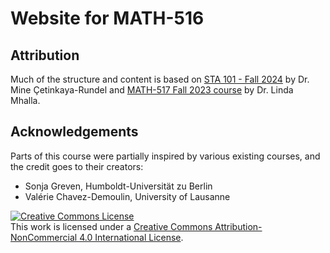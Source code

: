 # Website for MATH-516


## Attribution

Much of the structure and content is based on [STA 101 - Fall 2024](https://sta101-f23.github.io/course-overview.html) by Dr. Mine Çetinkaya-Rundel and  [MATH-517 Fall 2023 course]([https://github.com/TMasak/StatComp](https://math-517.github.io/math_517_website/)) by Dr. Linda Mhalla.

## Acknowledgements 

Parts of this course were partially inspired by various existing courses, and the credit goes to their creators:

 - Sonja Greven, Humboldt-Universität zu Berlin
 - Valérie Chavez-Demoulin, University of Lausanne


<a rel="license" href="http://creativecommons.org/licenses/by-nc/4.0/"><img alt="Creative Commons License" style="border-width:0" src="https://i.creativecommons.org/l/by-nc/4.0/88x31.png" /></a><br />This work is licensed under a <a rel="license" href="http://creativecommons.org/licenses/by-nc/4.0/">Creative Commons Attribution-NonCommercial 4.0 International License</a>.
